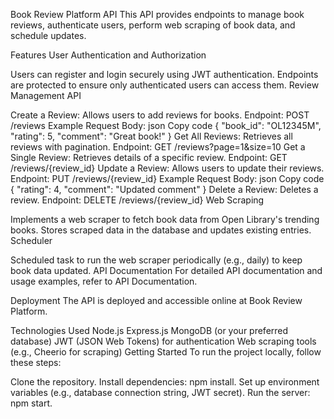 Book Review Platform API
This API provides endpoints to manage book reviews, authenticate users, perform web scraping of book data, and schedule updates.

Features
User Authentication and Authorization

Users can register and login securely using JWT authentication.
Endpoints are protected to ensure only authenticated users can access them.
Review Management API

Create a Review: Allows users to add reviews for books.
Endpoint: POST /reviews
Example Request Body:
json
Copy code
{ "book_id": "OL12345M", "rating": 5, "comment": "Great book!" }
Get All Reviews: Retrieves all reviews with pagination.
Endpoint: GET /reviews?page=1&size=10
Get a Single Review: Retrieves details of a specific review.
Endpoint: GET /reviews/{review_id}
Update a Review: Allows users to update their reviews.
Endpoint: PUT /reviews/{review_id}
Example Request Body:
json
Copy code
{ "rating": 4, "comment": "Updated comment" }
Delete a Review: Deletes a review.
Endpoint: DELETE /reviews/{review_id}
Web Scraping

Implements a web scraper to fetch book data from Open Library's trending books.
Stores scraped data in the database and updates existing entries.
Scheduler

Scheduled task to run the web scraper periodically (e.g., daily) to keep book data updated.
API Documentation
For detailed API documentation and usage examples, refer to API Documentation.

Deployment
The API is deployed and accessible online at Book Review Platform.

Technologies Used
Node.js
Express.js
MongoDB (or your preferred database)
JWT (JSON Web Tokens) for authentication
Web scraping tools (e.g., Cheerio for scraping)
Getting Started
To run the project locally, follow these steps:

Clone the repository.
Install dependencies: npm install.
Set up environment variables (e.g., database connection string, JWT secret).
Run the server: npm start.
